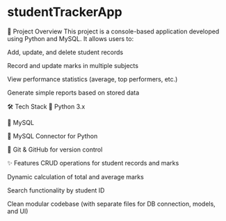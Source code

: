 # studentTrackerApp
📌 Project Overview
This project is a console-based application developed using Python and MySQL. It allows users to:

Add, update, and delete student records

Record and update marks in multiple subjects

View performance statistics (average, top performers, etc.)

Generate simple reports based on stored data

🛠️ Tech Stack
🐍 Python 3.x

🐬 MySQL

🔗 MySQL Connector for Python

📂 Git & GitHub for version control

✨ Features
CRUD operations for student records and marks

Dynamic calculation of total and average marks

Search functionality by student ID

Clean modular codebase (with separate files for DB connection, models, and UI)
